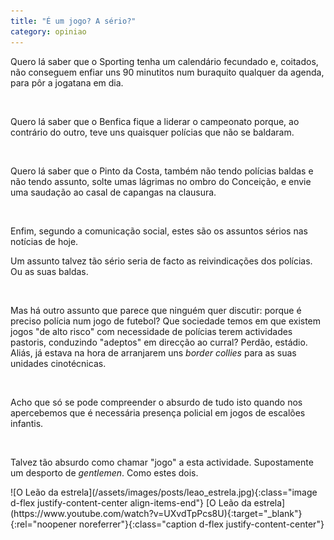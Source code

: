 ```yaml
---
title: "É um jogo? A sério?"
category: opiniao
---
```


Quero lá saber que o Sporting tenha um calendário fecundado e, coitados, não conseguem enfiar uns 90 minutitos num buraquito qualquer da agenda, para pôr a jogatana em dia.

<br />

Quero lá saber que o Benfica fique a liderar o campeonato porque, ao contrário do outro, teve uns quaisquer polícias que não se baldaram.

<br />

Quero lá saber que o Pinto da Costa, também não tendo polícias baldas e não tendo assunto, solte umas lágrimas no ombro do Conceição, e envie uma saudação ao casal de capangas na clausura.

<br />

Enfim, segundo a comunicação social, estes são os assuntos sérios nas notícias de hoje.

Um assunto talvez tão sério seria de facto as reivindicações dos polícias. Ou as suas baldas.

<br />

Mas há outro assunto que parece que ninguém quer discutir: porque é preciso polícia num jogo de futebol? Que sociedade temos em que existem jogos "de alto risco" com necessidade de polícias terem actividades pastoris, conduzindo "adeptos" em direcção ao curral? Perdão, estádio. Aliás, já estava na hora de arranjarem uns _border collies_ para as suas unidades cinotécnicas.

<br />

Acho que só se pode compreender o absurdo de tudo isto quando nos apercebemos que é necessária presença policial em jogos de escalões infantis.

<br />

Talvez tão absurdo como chamar "jogo" a esta actividade. Supostamente um desporto de _gentlemen_. Como estes dois.

<span class="container d-flex">
<span class="col">
	<span class="row">
		<span class="col-sm">
			<span class="row">![O Leão da estrela](/assets/images/posts/leao_estrela.jpg){:class="image d-flex justify-content-center align-items-end"}</span>
			<span class="row">[O Leão da estrela](https://www.youtube.com/watch?v=UXvdTpPcs8U){:target="_blank"}{:rel="noopener noreferrer"}{:class="caption d-flex justify-content-center"}</span>
		</span>
	</span>	
</span>
</span>
